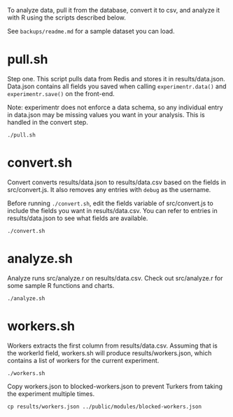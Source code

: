 To analyze data, pull it from the database, convert it to csv, and analyze it with R using the scripts described below.

See `backups/readme.md` for a sample dataset you can load.

pull.sh
===

Step one. This script pulls data from Redis and stores it in results/data.json. Data.json contains all fields you saved when calling `experimentr.data()` and `experimentr.save()` on the front-end.

Note: experimentr does not enforce a data schema, so any individual entry in data.json may be missing values you want in your analysis. This is handled in the convert step.

    ./pull.sh

convert.sh
===

Convert converts results/data.json to results/data.csv based on the fields in src/convert.js. It also removes any entries with `debug` as the username.

Before running `./convert.sh`, edit the fields variable of src/convert.js to include the fields you want in results/data.csv. You can refer to entries in results/data.json to see what fields are available.

    ./convert.sh

analyze.sh
===

Analyze runs src/analyze.r on results/data.csv. Check out src/analyze.r for some sample R functions and charts.

    ./analyze.sh

workers.sh
===

Workers extracts the first column from results/data.csv. Assuming that is the workerId field, workers.sh will produce results/workers.json, which contains a list of workers for the current experiment.

    ./workers.sh

Copy workers.json to blocked-workers.json to prevent Turkers from taking the experiment multiple times.

    cp results/workers.json ../public/modules/blocked-workers.json
